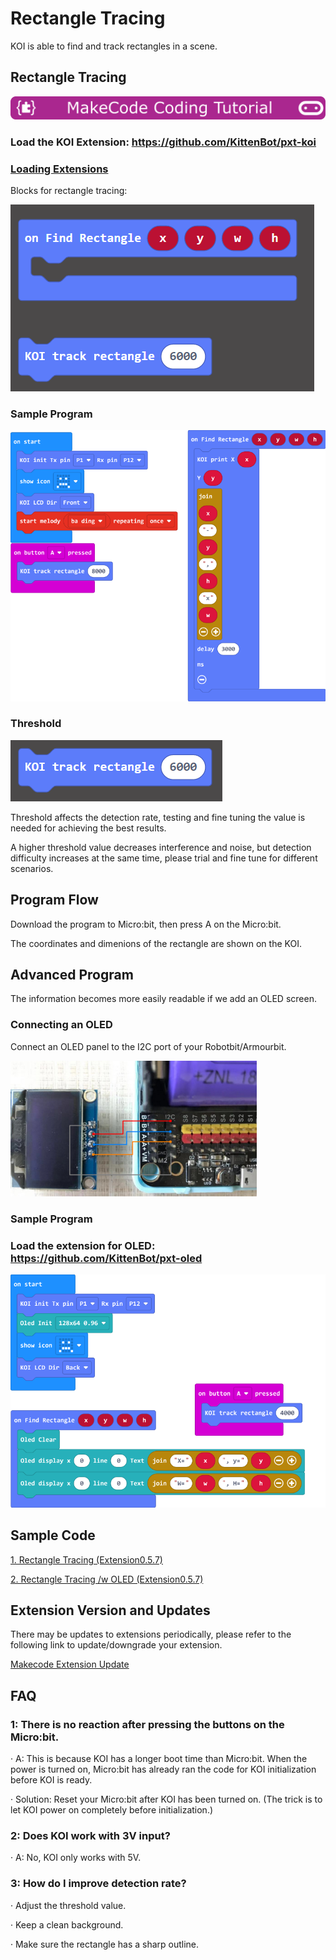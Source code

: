 # **Rectangle Tracing**

KOI is able to find and track rectangles in a scene.

## Rectangle Tracing

![](../../functional_module/PWmodules/images/mcbanner.png)

### Load the KOI Extension: https://github.com/KittenBot/pxt-koi

### [Loading Extensions](../../Makecode/powerBrickMC)

Blocks for rectangle tracing:

![](KOI08/01-1.png)

### Sample Program

![](KOI08/02-1.png)

### Threshold

![](KOI08/04-1.png)

Threshold affects the detection rate, testing and fine tuning the value is needed for achieving the best results.

A higher threshold value decreases interference and noise, but detection difficulty increases at the same time, please trial and fine tune for different scenarios.

## Program Flow

Download the program to Micro:bit, then press A on the Micro:bit.

The coordinates and dimenions of the rectangle are shown on the KOI.

## Advanced Program

The information becomes more easily readable if we add an OLED screen.

### Connecting an OLED

Connect an OLED panel to the I2C port of your Robotbit/Armourbit.

![](KOI06/03-1.png)

### Sample Program

### Load the extension for OLED: https://github.com/KittenBot/pxt-oled

![](KOI08/03-1.png)

## Sample Code

[1. Rectangle Tracing (Extension0.5.7)](https://makecode.microbit.org/_2i4V1rWPUWiu)

[2. Rectangle Tracing /w OLED (Extension0.5.7)](https://makecode.microbit.org/_JA5eX5EAHcJp)

## Extension Version and Updates

There may be updates to extensions periodically, please refer to the following link to update/downgrade your extension.

[Makecode Extension Update](../../Makecode/makecode_extensionUpdate)

## FAQ

### 1: There is no reaction after pressing the buttons on the Micro:bit.

·    A: This is because KOI has a longer boot time than Micro:bit. When the power is turned on, Micro:bit has already ran the code for KOI initialization before KOI is ready.

·    Solution: Reset your Micro:bit after KOI has been turned on. (The trick is to let KOI power on completely before initialization.)

### 2: Does KOI work with 3V input?

·    A: No, KOI only works with 5V.

### 3: How do I improve detection rate?

·    Adjust the threshold value.

·    Keep a clean background.

·    Make sure the rectangle has a sharp outline.